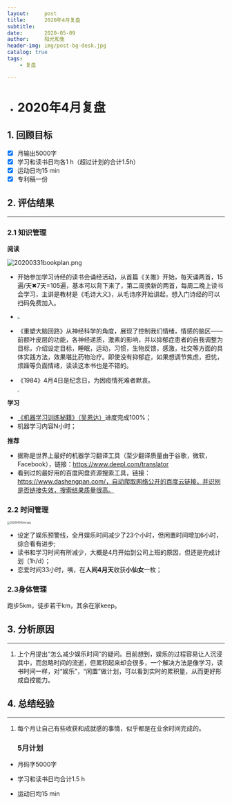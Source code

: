 ```yaml
---
layout:     post
title:      2020年4月复盘
subtitle:   
date:       2020-05-09
author:     阳光和鱼
header-img: img/post-bg-desk.jpg
catalog: true
tags:
    - 复盘

---
```


- # 2020年4月复盘

  

## 1. 回顾目标



- [x] 月输出5000字
- [x] 学习和读书日均各1 h（超过计划的合计1.5h）
- [x] 运动日均15 min
- [x] 专利稿一份

## 2. 评估结果

-----

### 2.1 知识管理

**阅读**

![20200331bookplan.png](https://i.niupic.com/images/2020/05/09/7KVt.png)

  - 开始参加学习诗经的读书会诵经活动，从首篇《关雎》开始，每天诵两首，15遍/天✖7天=105遍，基本可以背下来了，第二周换新的两首，每周二晚上读书会学习，主讲是教材是《毛诗大义》，从毛诗序开始讲起，想入门诗经的可以扫码免费加入。

  - <img src="https://i.niupic.com/images/2020/05/09/7KVY.jpg" style="zoom:33%;" />

- 《重塑大脑回路》从神经科学的角度，展现了控制我们情绪，情感的脑区——前额叶皮层的功能，各神经递质，激素的影响，并以抑郁症患者的自我调整为目标，介绍设定目标，睡眠，运动，习惯，生物反馈，感激，社交等方面的具体实践方法，效果堪比药物治疗。即使没有抑郁症，如果想调节焦虑，担忧，烦躁等负面情绪，读读这本书也是不错的。

- 《1984》4月4日是纪念日，为因疫情死难者默哀。

  <img src="https://i.niupic.com/images/2020/05/09/7KW0.jpg" style="zoom:25%;" />

**学习**

  - [《机器学习训练秘籍》（吴恩达）](https://deeplearning-ai.github.io/machine-learning-yearning-cn/)进度完成100%；
  - 机器学习内容N小时；

**推荐**

- 据称是世界上最好的机器学习翻译工具（至少翻译质量由于谷歌，微软，Facebook），链接：https://www.deepl.com/translator
- 看到过的最好用的百度网盘资源搜索工具，链接：https://www.dashengpan.com/，自动爬取网络公开的百度云链接，并识别是否链接失效，搜索结果质量很高。

### 2.2 时间管理

<img src="https://i.niupic.com/images/2020/05/09/7KWw.jpg" alt="20200401time.jpg" style="zoom:40%;" />

- 设定了娱乐预警线，全月娱乐时间减少了23个小时，但闲置时间增加6小时，综合看有进步;
- 读书和学习时间有所减少，大概是4月开始到公司上班的原因，但还是完成计划（1h/d）；
- 恋爱时间33小时，咦，在**人间4月天**收获**小仙女**一枚；

### 2.3身体管理

跑步5km，徒步若干km，其余在家keep。

## 3. 分析原因

----

1. 上个月提出“怎么减少娱乐时间”的疑问。目前想到，娱乐的过程容易让人沉浸其中，而忽略时间的流逝，但累积起来却会很多，一个解决方法是像学习，读书时间一样，对“娱乐”，“闲置”做计划，可以看到实时的累积量，从而更好形成自控能力。

## 4. 总结经验

----

1. 每个月让自己有些收获和成就感的事情，似乎都是在业余时间完成的。

   ### 5月计划

- 月码字5000字

- 学习和读书日均合计1.5 h

- 运动日均15 min
